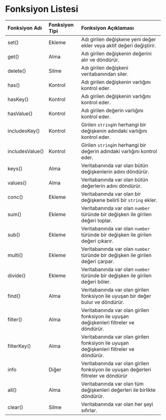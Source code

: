 # Fonksiyon Listesi

| Fonksiyon Adı   | Fonksiyon Tipi   | Fonksiyon Açıklaması   |
|:-------------   |:---------------  |:---------------------  |
| set()           | Ekleme           | Adı girilen değişkene yeni değer ekler veya aktif değeri değiştirir.                   |
| get()           | Alma             | Adı girilen değişkenin değerini alır ve döndürür.                                      |
| delete()        | Silme            | Adı girilen değişkeni veritabanından siler.                                            |
| has()           | Kontrol          | Adı girilen değişkenin varlığını kontrol eder.                                         |
| hasKey()        | Kontrol          | Adı girilen değişkenin varlığını kontrol eder.                                         |
| hasValue()      | Kontrol          | Adı girilen değerin varlığını kontrol eder.                                            |
| includesKey()   | Kontrol          | Girilen `string`in herhangi bir değişkenin adındaki varlığını kontrol eder.            |
| includesValue() | Kontrol          | Girilen `string`in herhangi bir değerin adındaki varlığını kontrol eder.               |
| keys()          | Alma             | Veritabanında var olan bütün değişkenlerin adını döndürür.                             |
| values()        | Alma             | Veritabanında var olan bütün değerlerin adını döndürür.                                |
| conc()          | Ekleme           | Veritabanında var olan bir değişkene belirli bir `string` ekler.                       |
| sum()           | Ekleme           | Veritabanında var olan `number` türünde bir değişken ile girilen değeri toplar.        |
| sub()           | Ekleme           | Veritabanında var olan `number` türünde bir değişken ile girilen değeri çıkarır.       |
| multi()         | Ekleme           | Veritabanında var olan `number` türünde bir değişken ile girilen değeri çarpar.        |
| divide()        | Ekleme           | Veritabanında var olan `number` türünde bir değişken ile girilen değeri böler.         |
| find()          | Alma             | Veritabanında var olan girilen fonksiyon ile uyuşan bir değer bulur ve döndürür.       |
| filter()        | Alma             | Veritabanında var olan girilen fonksiyon ile uyuşan değişkenleri filtreler ve döndürür.|
| filterKey()     | Alma             | Veritabanında var olan girilen fonksiyon ile uyuşan değişkenleri filtreler ve döndürür.|
| info            | Diğer            | Veritabanında var olan girilen fonksiyon ile uyuşan değerleri filtreler ve döndürür    |
| all()           | Alma             | Veritabanında var olan tüm değişkenleri değerleri ile birlikte döndürür.               |
| clear()         | Silme            | Veritabanında var olan her şeyi sıfırlar.                                              |